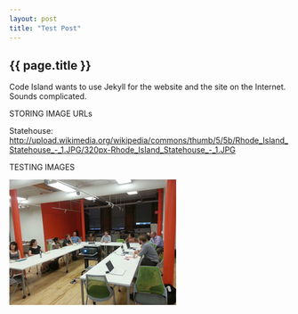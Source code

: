 ```yaml
---
layout: post
title: "Test Post"
---
```


## {{ page.title }}

Code Island wants to use Jekyll for the website and the site on the Internet. Sounds complicated.

STORING IMAGE URLs

Statehouse: http://upload.wikimedia.org/wikipedia/commons/thumb/5/5b/Rhode_Island_Statehouse_-_1.JPG/320px-Rhode_Island_Statehouse_-_1.JPG

TESTING IMAGES

<img src="/images/photos/20140902_185445-300.jpg">


